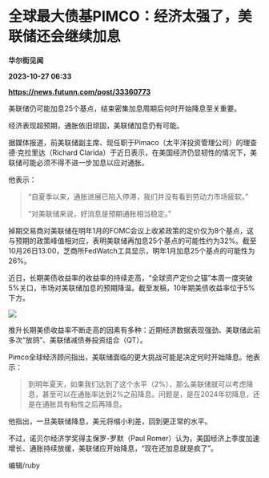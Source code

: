 # 全球最大债基PIMCO：经济太强了，美联储还会继续加息
**华尔街见闻**

**2023-10-27 06:33**

**https://news.futunn.com/post/33360773**

美联储仍可能加息25个基点，结束密集加息周期后何时开始降息至关重要。

经济表现超预期，通胀依旧顽固，美联储加息仍有可能。

据媒体报道，前美联储副主席、现任职于Pimaco（太平洋投资管理公司）的理查德·克拉里达（Richard Clarida）于近日表示，在美国经济仍显韧性的情况下，美联储可能必须不得不进一步加息以应对通胀。

他表示：

> “自夏季以来，通胀进展已陷入停滞，我们并没有看到劳动力市场疲软。”
> 
> “对美联储来说，好消息是预期通胀相当稳定。”

掉期交易商对美联储在明年1月的FOMC会议上收紧政策的定价仅为8个基点，这与预期的政策峰值相对应，表明美联储再加息25个基点的可能性约为32%。截至10月26日13:00，芝商所FedWatch工具显示，明年1月加息25个基点的可能性为26%。

近日，长期美债收益率的收益率的持续走高，“全球资产定价之锚”本周一度突破5%关口，市场对美联储加息的预期降温。截至发稿，10年期美债收益率位于5%下方。

![](https://postimg.futunn.com/16983867922191326043745.png)

推升长期美债收益率不断走高的因素有多种：近期经济数据表现强劲、美联储此前多次“放鸽”、美联储减债券投资组合（QT）。

Pimco全球经济顾问指出，美联储面临的更大挑战可能是决定何时开始降息。他表示：

> 到明年夏天，如果我们达到了这个水平（2%），那么美联储就可以考虑降息，甚至可以在通胀率达到2%之前降息。问题是，是在2024年初降息，还是在通胀具有粘性之后再降息。

他指出，一旦美联储降息，美元将缩小利差，回到更正常的水平。

不过，诺贝尔经济学奖得主保罗-罗默（Paul Romer）认为，美国经济上季度加速增长、通胀持续放缓，美联储应开始降息，“现在还加息就是疯了”。

编辑/ruby